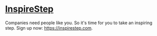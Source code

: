 # [InspireStep](https://inspirestep.com)

Companies need people like you. So it's time for you to take an inspiring step. Sign up now: https://inspirestep.com.
